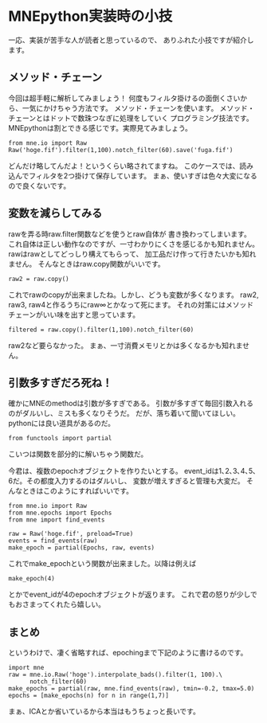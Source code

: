 # MNEpython実装時の小技
一応、実装が苦手な人が読者と思っているので、
ありふれた小技ですが紹介します。

## メソッド・チェーン
今回は超手軽に解析してみましょう！
何度もフィルタ掛けるの面倒くさいから、一気にかけちゃう方法です。
メソッド・チェーンを使います。
メソッド・チェーンとはドットで数珠つなぎに処理をしていく
プログラミング技法です。
MNEpythonは割とできる感じです。実際見てみましょう。
```
from mne.io import Raw
Raw('hoge.fif').filter(1,100).notch_filter(60).save('fuga.fif')
```

どんだけ略してんだよ！というくらい略されてますね。
このケースでは、読み込んでフィルタを2つ掛けて保存しています。
まぁ、使いすぎは色々大変になるので良くないです。

## 変数を減らしてみる
rawを弄る時raw.filter関数などを使うとraw自体が
書き換わってしまいます。
これ自体は正しい動作なのですが、一寸わかりにくさを感じるかも知れません。
rawはrawとしてどっしり構えてもらって、
加工品だけ作って行きたいかも知れません。
そんなときはraw.copy関数がいいです。
```
raw2 = raw.copy()
```
これでrawのcopyが出来ましたね。しかし、どうも変数が多くなります。
raw2, raw3, raw4と作るうちにraw∞とかなって死にます。
それの対策にはメソッドチェーンがいい味を出すと思っています。
```
filtered = raw.copy().filter(1,100).notch_filter(60)
```
raw2など要らなかった。
まぁ、一寸消費メモリとかは多くなるかも知れません。

## 引数多すぎだろ死ね！
確かにMNEのmethodは引数が多すぎである。
引数が多すぎて毎回引数入れるのがダルいし、ミスも多くなりそうだ。
だが、落ち着いて聞いてほしい。
pythonには良い道具があるのだ。
```
from functools import partial
```
こいつは関数を部分的に解いちゃう関数だ。

今君は、複数のepochオブジェクトを作りたいとする。
event_idは1､2､3､4､5､6だ。その都度入力するのはダルいし、
変数が増えすぎると管理も大変だ。
そんなときはこのようにすればいいです。
```
from mne.io import Raw
from mne.epochs import Epochs 
from mne import find_events

raw = Raw('hoge.fif', preload=True)
events = find_events(raw)
make_epoch = partial(Epochs, raw, events)
```

これでmake_epochという関数が出来ました。以降は例えば
```
make_epoch(4)
```
とかでevent_idが4のepochオブジェクトが返ります。
これで君の怒りが少しでもおさまってくれたら嬉しい。

## まとめ
というわけで、凄く省略すれば、epochingまで下記のように書けるのです。
```
import mne
raw = mne.io.Raw('hoge').interpolate_bads().filter(1, 100).\
      notch_filter(60)
make_epochs = partial(raw, mne.find_events(raw), tmin=-0.2, tmax=5.0)
epochs = [make_epochs(n) for n in range(1,7)]
```
まぁ、ICAとか省いているから本当はもうちょっと長いです。
